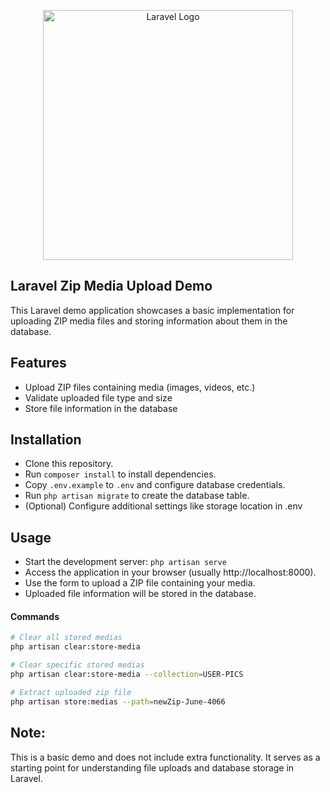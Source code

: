 <p align="center"><a href="https://laravel.com" target="_blank"><img src="https://raw.githubusercontent.com/laravel/art/master/logo-lockup/5%20SVG/2%20CMYK/1%20Full%20Color/laravel-logolockup-cmyk-red.svg" width="400" alt="Laravel Logo"></a></p>

## Laravel Zip Media Upload Demo

This Laravel demo application showcases a basic implementation for uploading ZIP media files and storing information about them in the database.

## Features

- Upload ZIP files containing media (images, videos, etc.)
- Validate uploaded file type and size
- Store file information in the database

## Installation

- Clone this repository.
- Run `composer install` to install dependencies.
- Copy `.env.example` to `.env` and configure database credentials.
- Run `php artisan migrate` to create the database table.
- (Optional) Configure additional settings like storage location in .env

## Usage

- Start the development server: `php artisan serve`
- Access the application in your browser (usually http://localhost:8000).
- Use the form to upload a ZIP file containing your media.
- Uploaded file information will be stored in the database.

#### Commands

```bash
# Clear all stored medias
php artisan clear:store-media
```

```bash
# Clear specific stored medias
php artisan clear:store-media --collection=USER-PICS
```

```bash
# Extract uploaded zip file
php artisan store:medias --path=newZip-June-4066
```

## Note:

This is a basic demo and does not include extra functionality. It serves as a starting point for understanding file uploads and database storage in Laravel.
